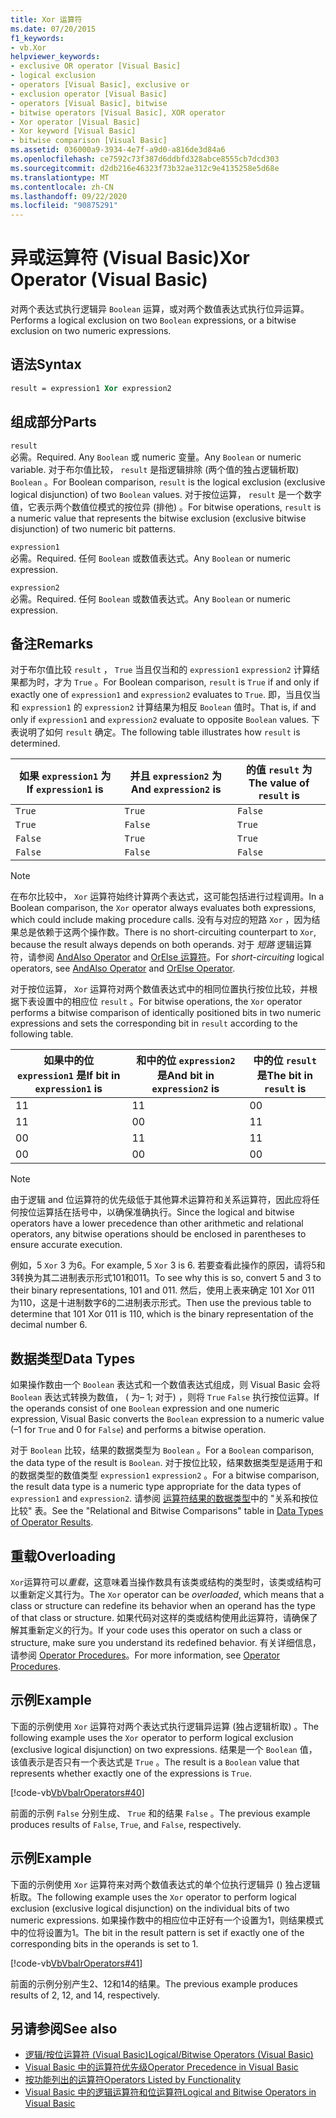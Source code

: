 ```yaml
---
title: Xor 运算符
ms.date: 07/20/2015
f1_keywords:
- vb.Xor
helpviewer_keywords:
- exclusive OR operator [Visual Basic]
- logical exclusion
- operators [Visual Basic], exclusive or
- exclusion operator [Visual Basic]
- operators [Visual Basic], bitwise
- bitwise operators [Visual Basic], XOR operator
- Xor operator [Visual Basic]
- Xor keyword [Visual Basic]
- bitwise comparison [Visual Basic]
ms.assetid: 036000a9-3934-4e7f-a9d0-a816de3d84a6
ms.openlocfilehash: ce7592c73f387d6ddbfd328abce8555cb7dcd303
ms.sourcegitcommit: d2db216e46323f73b32ae312c9e4135258e5d68e
ms.translationtype: MT
ms.contentlocale: zh-CN
ms.lasthandoff: 09/22/2020
ms.locfileid: "90875291"
---
```

# <a name="xor-operator-visual-basic"></a><span data-ttu-id="1bcfb-102">异或运算符 (Visual Basic)</span><span class="sxs-lookup"><span data-stu-id="1bcfb-102">Xor Operator (Visual Basic)</span></span>

<span data-ttu-id="1bcfb-103">对两个表达式执行逻辑异 `Boolean` 运算，或对两个数值表达式执行位异运算。</span><span class="sxs-lookup"><span data-stu-id="1bcfb-103">Performs a logical exclusion on two `Boolean` expressions, or a bitwise exclusion on two numeric expressions.</span></span>  
  
## <a name="syntax"></a><span data-ttu-id="1bcfb-104">语法</span><span class="sxs-lookup"><span data-stu-id="1bcfb-104">Syntax</span></span>  
  
```vb  
result = expression1 Xor expression2  
```  
  
## <a name="parts"></a><span data-ttu-id="1bcfb-105">组成部分</span><span class="sxs-lookup"><span data-stu-id="1bcfb-105">Parts</span></span>  

 `result`  
 <span data-ttu-id="1bcfb-106">必需。</span><span class="sxs-lookup"><span data-stu-id="1bcfb-106">Required.</span></span> <span data-ttu-id="1bcfb-107">Any `Boolean` 或 numeric 变量。</span><span class="sxs-lookup"><span data-stu-id="1bcfb-107">Any `Boolean` or numeric variable.</span></span> <span data-ttu-id="1bcfb-108">对于布尔值比较， `result` 是指逻辑排除 (两个值的独占逻辑析取) `Boolean` 。</span><span class="sxs-lookup"><span data-stu-id="1bcfb-108">For Boolean comparison, `result` is the logical exclusion (exclusive logical disjunction) of two `Boolean` values.</span></span> <span data-ttu-id="1bcfb-109">对于按位运算， `result` 是一个数字值，它表示两个数值位模式的按位异 (排他) 。</span><span class="sxs-lookup"><span data-stu-id="1bcfb-109">For bitwise operations, `result` is a numeric value that represents the bitwise exclusion (exclusive bitwise disjunction) of two numeric bit patterns.</span></span>  
  
 `expression1`  
 <span data-ttu-id="1bcfb-110">必需。</span><span class="sxs-lookup"><span data-stu-id="1bcfb-110">Required.</span></span> <span data-ttu-id="1bcfb-111">任何 `Boolean` 或数值表达式。</span><span class="sxs-lookup"><span data-stu-id="1bcfb-111">Any `Boolean` or numeric expression.</span></span>  
  
 `expression2`  
 <span data-ttu-id="1bcfb-112">必需。</span><span class="sxs-lookup"><span data-stu-id="1bcfb-112">Required.</span></span> <span data-ttu-id="1bcfb-113">任何 `Boolean` 或数值表达式。</span><span class="sxs-lookup"><span data-stu-id="1bcfb-113">Any `Boolean` or numeric expression.</span></span>  
  
## <a name="remarks"></a><span data-ttu-id="1bcfb-114">备注</span><span class="sxs-lookup"><span data-stu-id="1bcfb-114">Remarks</span></span>  

 <span data-ttu-id="1bcfb-115">对于布尔值比较 `result` ， `True` 当且仅当和的 `expression1` `expression2` 计算结果都为时，才为 `True` 。</span><span class="sxs-lookup"><span data-stu-id="1bcfb-115">For Boolean comparison, `result` is `True` if and only if exactly one of `expression1` and `expression2` evaluates to `True`.</span></span> <span data-ttu-id="1bcfb-116">即，当且仅当和 `expression1` 的 `expression2` 计算结果为相反 `Boolean` 值时。</span><span class="sxs-lookup"><span data-stu-id="1bcfb-116">That is, if and only if `expression1` and `expression2` evaluate to opposite `Boolean` values.</span></span> <span data-ttu-id="1bcfb-117">下表说明了如何 `result` 确定。</span><span class="sxs-lookup"><span data-stu-id="1bcfb-117">The following table illustrates how `result` is determined.</span></span>  
  
|<span data-ttu-id="1bcfb-118">如果 `expression1` 为 </span><span class="sxs-lookup"><span data-stu-id="1bcfb-118">If `expression1` is</span></span>|<span data-ttu-id="1bcfb-119">并且 `expression2` 为</span><span class="sxs-lookup"><span data-stu-id="1bcfb-119">And `expression2` is</span></span>|<span data-ttu-id="1bcfb-120">的值 `result` 为</span><span class="sxs-lookup"><span data-stu-id="1bcfb-120">The value of `result` is</span></span>|  
|-------------------------|--------------------------|------------------------------|  
|`True`|`True`|`False`|  
|`True`|`False`|`True`|  
|`False`|`True`|`True`|  
|`False`|`False`|`False`|  
  
> [!NOTE]
> <span data-ttu-id="1bcfb-121">在布尔比较中， `Xor` 运算符始终计算两个表达式，这可能包括进行过程调用。</span><span class="sxs-lookup"><span data-stu-id="1bcfb-121">In a Boolean comparison, the `Xor` operator always evaluates both expressions, which could include making procedure calls.</span></span> <span data-ttu-id="1bcfb-122">没有与对应的短路 `Xor` ，因为结果总是依赖于这两个操作数。</span><span class="sxs-lookup"><span data-stu-id="1bcfb-122">There is no short-circuiting counterpart to `Xor`, because the result always depends on both operands.</span></span> <span data-ttu-id="1bcfb-123">对于 *短路* 逻辑运算符，请参阅 [AndAlso Operator](andalso-operator.md) and [OrElse 运算符](orelse-operator.md)。</span><span class="sxs-lookup"><span data-stu-id="1bcfb-123">For *short-circuiting* logical operators, see [AndAlso Operator](andalso-operator.md) and [OrElse Operator](orelse-operator.md).</span></span>  
  
 <span data-ttu-id="1bcfb-124">对于按位运算， `Xor` 运算符对两个数值表达式中的相同位置执行按位比较，并根据下表设置中的相应位 `result` 。</span><span class="sxs-lookup"><span data-stu-id="1bcfb-124">For bitwise operations, the `Xor` operator performs a bitwise comparison of identically positioned bits in two numeric expressions and sets the corresponding bit in `result` according to the following table.</span></span>  
  
|<span data-ttu-id="1bcfb-125">如果中的位 `expression1` 是</span><span class="sxs-lookup"><span data-stu-id="1bcfb-125">If bit in `expression1` is</span></span>|<span data-ttu-id="1bcfb-126">和中的位 `expression2` 是</span><span class="sxs-lookup"><span data-stu-id="1bcfb-126">And bit in `expression2` is</span></span>|<span data-ttu-id="1bcfb-127">中的位 `result` 是</span><span class="sxs-lookup"><span data-stu-id="1bcfb-127">The bit in `result` is</span></span>|  
|--------------------------------|---------------------------------|----------------------------|  
|<span data-ttu-id="1bcfb-128">1</span><span class="sxs-lookup"><span data-stu-id="1bcfb-128">1</span></span>|<span data-ttu-id="1bcfb-129">1</span><span class="sxs-lookup"><span data-stu-id="1bcfb-129">1</span></span>|<span data-ttu-id="1bcfb-130">0</span><span class="sxs-lookup"><span data-stu-id="1bcfb-130">0</span></span>|  
|<span data-ttu-id="1bcfb-131">1</span><span class="sxs-lookup"><span data-stu-id="1bcfb-131">1</span></span>|<span data-ttu-id="1bcfb-132">0</span><span class="sxs-lookup"><span data-stu-id="1bcfb-132">0</span></span>|<span data-ttu-id="1bcfb-133">1</span><span class="sxs-lookup"><span data-stu-id="1bcfb-133">1</span></span>|  
|<span data-ttu-id="1bcfb-134">0</span><span class="sxs-lookup"><span data-stu-id="1bcfb-134">0</span></span>|<span data-ttu-id="1bcfb-135">1</span><span class="sxs-lookup"><span data-stu-id="1bcfb-135">1</span></span>|<span data-ttu-id="1bcfb-136">1</span><span class="sxs-lookup"><span data-stu-id="1bcfb-136">1</span></span>|  
|<span data-ttu-id="1bcfb-137">0</span><span class="sxs-lookup"><span data-stu-id="1bcfb-137">0</span></span>|<span data-ttu-id="1bcfb-138">0</span><span class="sxs-lookup"><span data-stu-id="1bcfb-138">0</span></span>|<span data-ttu-id="1bcfb-139">0</span><span class="sxs-lookup"><span data-stu-id="1bcfb-139">0</span></span>|  
  
> [!NOTE]
> <span data-ttu-id="1bcfb-140">由于逻辑 and 位运算符的优先级低于其他算术运算符和关系运算符，因此应将任何按位运算括在括号中，以确保准确执行。</span><span class="sxs-lookup"><span data-stu-id="1bcfb-140">Since the logical and bitwise operators have a lower precedence than other arithmetic and relational operators, any bitwise operations should be enclosed in parentheses to ensure accurate execution.</span></span>  
  
 <span data-ttu-id="1bcfb-141">例如，5 `Xor` 3 为6。</span><span class="sxs-lookup"><span data-stu-id="1bcfb-141">For example, 5 `Xor` 3 is 6.</span></span> <span data-ttu-id="1bcfb-142">若要查看此操作的原因，请将5和3转换为其二进制表示形式101和011。</span><span class="sxs-lookup"><span data-stu-id="1bcfb-142">To see why this is so, convert 5 and 3 to their binary representations, 101 and 011.</span></span> <span data-ttu-id="1bcfb-143">然后，使用上表来确定 101 Xor 011 为110，这是十进制数字6的二进制表示形式。</span><span class="sxs-lookup"><span data-stu-id="1bcfb-143">Then use the previous table to determine that 101 Xor 011 is 110, which is the binary representation of the decimal number 6.</span></span>  
  
## <a name="data-types"></a><span data-ttu-id="1bcfb-144">数据类型</span><span class="sxs-lookup"><span data-stu-id="1bcfb-144">Data Types</span></span>  

 <span data-ttu-id="1bcfb-145">如果操作数由一个 `Boolean` 表达式和一个数值表达式组成，则 Visual Basic 会将 `Boolean` 表达式转换为数值， ( 为– 1; 对于) ，则将 `True` `False` 执行按位运算。</span><span class="sxs-lookup"><span data-stu-id="1bcfb-145">If the operands consist of one `Boolean` expression and one numeric expression, Visual Basic converts the `Boolean` expression to a numeric value (–1 for `True` and 0 for `False`) and performs a bitwise operation.</span></span>  
  
 <span data-ttu-id="1bcfb-146">对于 `Boolean` 比较，结果的数据类型为 `Boolean` 。</span><span class="sxs-lookup"><span data-stu-id="1bcfb-146">For a `Boolean` comparison, the data type of the result is `Boolean`.</span></span> <span data-ttu-id="1bcfb-147">对于按位比较，结果数据类型是适用于和的数据类型的数值类型 `expression1` `expression2` 。</span><span class="sxs-lookup"><span data-stu-id="1bcfb-147">For a bitwise comparison, the result data type is a numeric type appropriate for the data types of `expression1` and `expression2`.</span></span> <span data-ttu-id="1bcfb-148">请参阅 [运算符结果的数据类型](data-types-of-operator-results.md)中的 "关系和按位比较" 表。</span><span class="sxs-lookup"><span data-stu-id="1bcfb-148">See the "Relational and Bitwise Comparisons" table in [Data Types of Operator Results](data-types-of-operator-results.md).</span></span>  
  
## <a name="overloading"></a><span data-ttu-id="1bcfb-149">重载</span><span class="sxs-lookup"><span data-stu-id="1bcfb-149">Overloading</span></span>  

 <span data-ttu-id="1bcfb-150">`Xor`运算符可以*重载*，这意味着当操作数具有该类或结构的类型时，该类或结构可以重新定义其行为。</span><span class="sxs-lookup"><span data-stu-id="1bcfb-150">The `Xor` operator can be *overloaded*, which means that a class or structure can redefine its behavior when an operand has the type of that class or structure.</span></span> <span data-ttu-id="1bcfb-151">如果代码对这样的类或结构使用此运算符，请确保了解其重新定义的行为。</span><span class="sxs-lookup"><span data-stu-id="1bcfb-151">If your code uses this operator on such a class or structure, make sure you understand its redefined behavior.</span></span> <span data-ttu-id="1bcfb-152">有关详细信息，请参阅 [Operator Procedures](../../programming-guide/language-features/procedures/operator-procedures.md)。</span><span class="sxs-lookup"><span data-stu-id="1bcfb-152">For more information, see [Operator Procedures](../../programming-guide/language-features/procedures/operator-procedures.md).</span></span>  
  
## <a name="example"></a><span data-ttu-id="1bcfb-153">示例</span><span class="sxs-lookup"><span data-stu-id="1bcfb-153">Example</span></span>  

 <span data-ttu-id="1bcfb-154">下面的示例使用 `Xor` 运算符对两个表达式执行逻辑异运算 (独占逻辑析取) 。</span><span class="sxs-lookup"><span data-stu-id="1bcfb-154">The following example uses the `Xor` operator to perform logical exclusion (exclusive logical disjunction) on two expressions.</span></span> <span data-ttu-id="1bcfb-155">结果是一个 `Boolean` 值，该值表示是否只有一个表达式是 `True` 。</span><span class="sxs-lookup"><span data-stu-id="1bcfb-155">The result is a `Boolean` value that represents whether exactly one of the expressions is `True`.</span></span>  
  
 [!code-vb[VbVbalrOperators#40](~/samples/snippets/visualbasic/VS_Snippets_VBCSharp/VbVbalrOperators/VB/Class1.vb#40)]  
  
 <span data-ttu-id="1bcfb-156">前面的示例 `False` 分别生成、 `True` 和的结果 `False` 。</span><span class="sxs-lookup"><span data-stu-id="1bcfb-156">The previous example produces results of `False`, `True`, and `False`, respectively.</span></span>  
  
## <a name="example"></a><span data-ttu-id="1bcfb-157">示例</span><span class="sxs-lookup"><span data-stu-id="1bcfb-157">Example</span></span>  

 <span data-ttu-id="1bcfb-158">下面的示例使用 `Xor` 运算符来对两个数值表达式的单个位执行逻辑异 () 独占逻辑析取。</span><span class="sxs-lookup"><span data-stu-id="1bcfb-158">The following example uses the `Xor` operator to perform logical exclusion (exclusive logical disjunction) on the individual bits of two numeric expressions.</span></span> <span data-ttu-id="1bcfb-159">如果操作数中的相应位中正好有一个设置为1，则结果模式中的位将设置为1。</span><span class="sxs-lookup"><span data-stu-id="1bcfb-159">The bit in the result pattern is set if exactly one of the corresponding bits in the operands is set to 1.</span></span>  
  
 [!code-vb[VbVbalrOperators#41](~/samples/snippets/visualbasic/VS_Snippets_VBCSharp/VbVbalrOperators/VB/Class1.vb#41)]  
  
 <span data-ttu-id="1bcfb-160">前面的示例分别产生2、12和14的结果。</span><span class="sxs-lookup"><span data-stu-id="1bcfb-160">The previous example produces results of 2, 12, and 14, respectively.</span></span>  
  
## <a name="see-also"></a><span data-ttu-id="1bcfb-161">另请参阅</span><span class="sxs-lookup"><span data-stu-id="1bcfb-161">See also</span></span>

- [<span data-ttu-id="1bcfb-162">逻辑/按位运算符 (Visual Basic)</span><span class="sxs-lookup"><span data-stu-id="1bcfb-162">Logical/Bitwise Operators (Visual Basic)</span></span>](logical-bitwise-operators.md)
- [<span data-ttu-id="1bcfb-163">Visual Basic 中的运算符优先级</span><span class="sxs-lookup"><span data-stu-id="1bcfb-163">Operator Precedence in Visual Basic</span></span>](operator-precedence.md)
- [<span data-ttu-id="1bcfb-164">按功能列出的运算符</span><span class="sxs-lookup"><span data-stu-id="1bcfb-164">Operators Listed by Functionality</span></span>](operators-listed-by-functionality.md)
- [<span data-ttu-id="1bcfb-165">Visual Basic 中的逻辑运算符和位运算符</span><span class="sxs-lookup"><span data-stu-id="1bcfb-165">Logical and Bitwise Operators in Visual Basic</span></span>](../../programming-guide/language-features/operators-and-expressions/logical-and-bitwise-operators.md)
